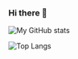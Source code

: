 ### Hi there 👋
![My GitHub stats](https://github-readme-stats-thdaele.vercel.app/api?username=thdaele&count_private=true&show_icons=true&theme=dark)

![Top Langs](https://github-readme-stats-thdaele.vercel.app/api/top-langs/?username=thdaele&show_icons=true&theme=dark&layout=compact&langs_count=10)

<!--
**thdaele/thdaele** is a ✨ _special_ ✨ repository because its `README.md` (this file) appears on your GitHub profile.

Here are some ideas to get you started:

- 🔭 I’m currently working on ...
- 🌱 I’m currently learning ...
- 👯 I’m looking to collaborate on ...
- 🤔 I’m looking for help with ...
- 💬 Ask me about ...
- 📫 How to reach me: ...
- 😄 Pronouns: ...
- ⚡ Fun fact: ...
-->
